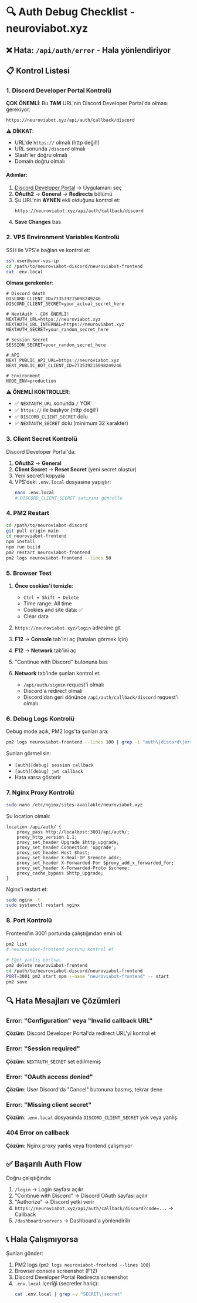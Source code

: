 # 🔍 Auth Debug Checklist - neuroviabot.xyz

## ❌ Hata: `/api/auth/error` - Hala yönlendiriyor

## 📋 Kontrol Listesi

### 1. Discord Developer Portal Kontrolü

**ÇOK ÖNEMLİ**: Bu **TAM** URL'nin Discord Developer Portal'da olması gerekiyor:

```
https://neuroviabot.xyz/api/auth/callback/discord
```

⚠️ **DİKKAT**:
- URL'de `https://` olmalı (http değil!)
- URL sonunda `/discord` olmalı
- Slash'ler doğru olmalı
- Domain doğru olmalı

#### Adımlar:
1. [Discord Developer Portal](https://discord.com/developers/applications) → Uygulamanı seç
2. **OAuth2** → **General** → **Redirects** bölümü
3. Şu URL'nin **AYNEN** ekli olduğunu kontrol et:
   ```
   https://neuroviabot.xyz/api/auth/callback/discord
   ```
4. **Save Changes** bas

### 2. VPS Environment Variables Kontrolü

SSH ile VPS'e bağlan ve kontrol et:

```bash
ssh user@your-vps-ip
cd /path/to/neuroviabot-discord/neuroviabot-frontend
cat .env.local
```

**Olması gerekenler**:

```env
# Discord OAuth
DISCORD_CLIENT_ID=773539215098249246
DISCORD_CLIENT_SECRET=your_actual_secret_here

# NextAuth - ÇOK ÖNEMLİ!
NEXTAUTH_URL=https://neuroviabot.xyz
NEXTAUTH_URL_INTERNAL=https://neuroviabot.xyz
NEXTAUTH_SECRET=your_random_secret_here

# Session Secret
SESSION_SECRET=your_random_secret_here

# API
NEXT_PUBLIC_API_URL=https://neuroviabot.xyz
NEXT_PUBLIC_BOT_CLIENT_ID=773539215098249246

# Environment
NODE_ENV=production
```

⚠️ **ÖNEMLİ KONTROLLER**:
- ✅ `NEXTAUTH_URL` sonunda `/` YOK
- ✅ `https://` ile başlıyor (http değil!)
- ✅ `DISCORD_CLIENT_SECRET` dolu
- ✅ `NEXTAUTH_SECRET` dolu (minimum 32 karakter)

### 3. Client Secret Kontrolü

Discord Developer Portal'da:
1. **OAuth2** → **General**
2. **Client Secret** → **Reset Secret** (yeni secret oluştur)
3. Yeni secret'i kopyala
4. VPS'deki `.env.local` dosyasına yapıştır:
   ```bash
   nano .env.local
   # DISCORD_CLIENT_SECRET satırını güncelle
   ```

### 4. PM2 Restart

```bash
cd /path/to/neuroviabot-discord
git pull origin main
cd neuroviabot-frontend
npm install
npm run build
pm2 restart neuroviabot-frontend
pm2 logs neuroviabot-frontend --lines 50
```

### 5. Browser Test

1. **Önce cookies'i temizle**:
   - `Ctrl + Shift + Delete`
   - Time range: All time
   - Cookies and site data: ✅
   - Clear data

2. `https://neuroviabot.xyz/login` adresine git

3. **F12** → **Console** tab'ini aç (hataları görmek için)

4. **F12** → **Network** tab'ini aç

5. "Continue with Discord" butonuna bas

6. **Network** tab'inde şunları kontrol et:
   - `/api/auth/signin` request'i olmalı
   - Discord'a redirect olmalı
   - Discord'dan geri dönünce `/api/auth/callback/discord` request'i olmalı

### 6. Debug Logs Kontrolü

Debug mode açık, PM2 logs'ta şunları ara:

```bash
pm2 logs neuroviabot-frontend --lines 100 | grep -i "auth\|discord\|error"
```

Şunları görmelisin:
- `[auth][debug] session callback`
- `[auth][debug] jwt callback`
- Hata varsa gösterir

### 7. Nginx Proxy Kontrolü

```bash
sudo nano /etc/nginx/sites-available/neuroviabot.xyz
```

Şu location olmalı:

```nginx
location /api/auth/ {
    proxy_pass http://localhost:3001/api/auth/;
    proxy_http_version 1.1;
    proxy_set_header Upgrade $http_upgrade;
    proxy_set_header Connection 'upgrade';
    proxy_set_header Host $host;
    proxy_set_header X-Real-IP $remote_addr;
    proxy_set_header X-Forwarded-For $proxy_add_x_forwarded_for;
    proxy_set_header X-Forwarded-Proto $scheme;
    proxy_cache_bypass $http_upgrade;
}
```

Nginx'i restart et:

```bash
sudo nginx -t
sudo systemctl restart nginx
```

### 8. Port Kontrolü

Frontend'in 3001 portunda çalıştığından emin ol:

```bash
pm2 list
# neuroviabot-frontend portunu kontrol et

# Eğer yanlış portsa:
pm2 delete neuroviabot-frontend
cd /path/to/neuroviabot-discord/neuroviabot-frontend
PORT=3001 pm2 start npm --name "neuroviabot-frontend" -- start
pm2 save
```

## 🔍 Hata Mesajları ve Çözümleri

### Error: "Configuration" veya "Invalid callback URL"
**Çözüm**: Discord Developer Portal'da redirect URL'yi kontrol et

### Error: "Session required"
**Çözüm**: `NEXTAUTH_SECRET` set edilmemiş

### Error: "OAuth access denied"
**Çözüm**: User Discord'da "Cancel" butonuna basmış, tekrar dene

### Error: "Missing client secret"
**Çözüm**: `.env.local` dosyasında `DISCORD_CLIENT_SECRET` yok veya yanlış

### 404 Error on callback
**Çözüm**: Nginx proxy yanlış veya frontend çalışmıyor

## ✅ Başarılı Auth Flow

Doğru çalıştığında:

1. `/login` → Login sayfası açılır
2. "Continue with Discord" → Discord OAuth sayfası açılır
3. "Authorize" → Discord yetki verir
4. `https://neuroviabot.xyz/api/auth/callback/discord?code=...` → Callback
5. `/dashboard/servers` → Dashboard'a yönlendirilir

## 📞 Hala Çalışmıyorsa

Şunları gönder:
1. PM2 logs (`pm2 logs neuroviabot-frontend --lines 100`)
2. Browser console screenshot (F12)
3. Discord Developer Portal Redirects screenshot
4. `.env.local` içeriği (secretler hariç):
   ```bash
   cat .env.local | grep -v "SECRET\|secret"
   ```

